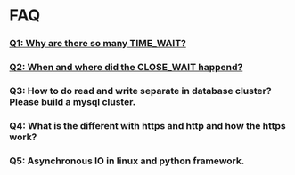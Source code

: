 # FAQ
### [Q1: Why are there so many TIME_WAIT?](https://github.com/hatcherfang/FAQ/blob/master/Q1.md)  
### [Q2: When and where did the CLOSE_WAIT happend?](https://github.com/hatcherfang/FAQ/blob/master/Q2.md)  
### Q3: How to do read and write separate in database cluster? Please build a mysql cluster.   
### Q4: What is the different with https and http and how the https work?   
### Q5: Asynchronous IO in linux and python framework.
